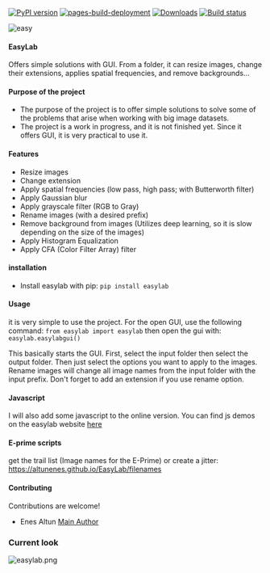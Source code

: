 [![PyPI version](https://badge.fury.io/py/easylab.svg)](https://badge.fury.io/py/easylab)
[![pages-build-deployment](https://github.com/altunenes/easylab/actions/workflows/pages/pages-build-deployment/badge.svg)](https://github.com/altunenes/easylab/actions/workflows/pages/pages-build-deployment)
[![Downloads](https://pepy.tech/badge/easylab)](https://pepy.tech/project/easylab)
[![Build status](https://ci.appveyor.com/api/projects/status/bp4ids8wpon7vr3y?svg=true)](https://ci.appveyor.com/project/altunenes/easylab)

![easy](https://user-images.githubusercontent.com/54986652/227799685-b61c1561-b3e5-4fe0-8c51-b0d88d8e61d7.jpg)


#### EasyLab

Offers simple solutions with GUI. From a folder, it can resize images, change their extensions, applies spatial frequencies, and remove backgrounds...

#### Purpose of the project

+ The purpose of the project is to offer simple solutions to solve some of the problems that arise when working with big image datasets.
+ The project is a work in progress, and it is not finished yet. Since it offers GUI, it is very practical to use it.

#### Features

+ Resize images
+ Change extension
+ Apply spatial frequencies (low pass, high pass; with Butterworth filter)
+ Apply Gaussian blur
+ Apply grayscale filter (RGB to Gray)
+ Rename images (with a desired prefix)
+ Remove background from images (Utilizes deep learning, so it is slow depending on the size of the images)
+ Apply Histogram Equalization
+ Apply CFA (Color Filter Array) filter

#### installation

+ Install easylab with pip:
  ```pip install easylab  ```

#### Usage

it is very simple to use the project.
For the open GUI, use the following command:
```from easylab import easylab```
then open the gui with:
```easylab.easylabgui()```

This basically starts the GUI. First, select the input folder then select the output folder. Then just select the options you want to apply to the images. Rename images will change all image names from the input folder with the input prefix. Don't forget to add an extension if you use rename option.

#### Javascript

I will also add some javascript to the online version. You can find js demos on the easylab website
 [here]( https://altunenes.github.io/easylab/)

#### E-prime scripts

get the trail list (Image names for the E-Prime) or create a jitter:
https://altunenes.github.io/EasyLab/filenames

#### Contributing

Contributions are welcome!

+ Enes Altun [Main Author](https://altunenes.github.io)

### Current look

![easylab.png](./docs/images/easylab.png)
